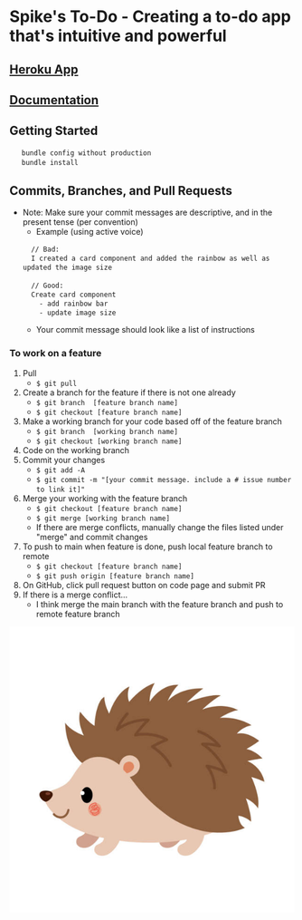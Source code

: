 # Spike's To-Do - Creating a to-do app that's intuitive and powerful
## [Heroku App](https://ancient-wave-58090.herokuapp.com/)

## [Documentation](https://docs.google.com/document/d/1sRqvjrhXCQqVU--eE-5izc8l61-ruSX7MC8zW1Kevcs/edit#heading=h.lpem5zhmyz2k)
## Getting Started

```bash
   bundle config without production
   bundle install
```

## Commits, Branches, and Pull Requests
- Note: Make sure your commit messages are descriptive, and in the present tense (per convention)
    - Example (using active voice)
    ```
      // Bad:
      I created a card component and added the rainbow as well as updated the image size

      // Good:
      Create card component
        - add rainbow bar
        - update image size
    ```
    - Your commit message should look like a list of instructions
   
### To work on a feature
1. Pull 
   - `$ git pull` 
2. Create a branch for the feature if there is not one already                                   
   - `$ git branch  [feature branch name]`
   - `$ git checkout [feature branch name]`
3. Make a working branch for your code based off of the feature branch 
   - `$ git branch  [working branch name]`
   - `$ git checkout [working branch name]`
4. Code on the working branch
5. Commit your changes
   - `$ git add -A`
   - `$ git commit -m "[your commit message. include a # issue number to link it]"`
5. Merge your working with the feature branch
   - `$ git checkout [feature branch name]`
   - `$ git merge [working branch name]`
   - If there are merge conflicts, manually change the files listed under "merge" and commit changes
6. To push to main when feature is done, push local feature branch to remote
   - `$ git checkout [feature branch name]`
   - `$ git push origin [feature branch name]`
7. On GitHub, click pull request button on code page and submit PR
8. If there is a merge conflict...
   - I think merge the main branch with the feature branch and push to remote feature branch

![](mascot.jpg)
